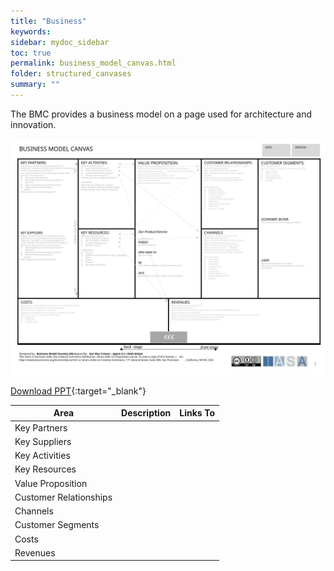 ```yaml
---
title: "Business"
keywords: 
sidebar: mydoc_sidebar
toc: true
permalink: business_model_canvas.html
folder: structured_canvases
summary: ""
---
```


The BMC provides a business model on a page used for architecture and innovation.

![image001](media/business_model_canvas001.svg)

[Download PPT](media/ppt/business_model_canvas.ppt){:target="_blank"}


| Area | Description | Links To |
| --- | --- | --- |
| Key Partners |   |   |
| Key Suppliers |   |   |
| Key Activities |   |   |
| Key Resources |   |   |
| Value Proposition |   |   |
| Customer Relationships |   |   |
| Channels |   |   |
| Customer Segments |   |   |
| Costs |   |   |
| Revenues |   |   |